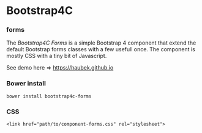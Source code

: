 # Bootstrap4C

### forms

The *Bootstrap4C Forms* is a simple Bootstrap 4 component that extend the default Bootstrap forms classes with a few usefull once. The component is mostly CSS with a tiny bit of Javascript.

See demo here => https://haubek.github.io

### Bower install

```
bower install bootstrap4c-forms
```

### CSS

```
<link href="path/to/component-forms.css" rel="stylesheet">
```
